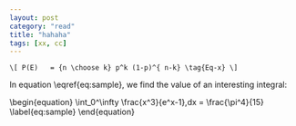 ```yaml
---
layout: post
category: "read"
title: "hahaha"
tags: [xx, cc]
---
```

`\[
P(E)   = {n \choose k} p^k (1-p)^{ n-k}
\tag{Eq-x}
\]`

In equation \eqref{eq:sample}, we find the value of an
interesting integral:

\begin{equation}
\int_0^\infty \frac{x^3}{e^x-1}\,dx = \frac{\pi^4}{15}
\label{eq:sample}
\end{equation}
